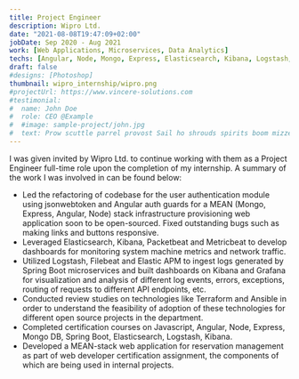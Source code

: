 ```yaml
---
title: Project Engineer
description: Wipro Ltd.
date: "2021-08-08T19:47:09+02:00"
jobDate: Sep 2020 - Aug 2021
work: [Web Applications, Microservices, Data Analytics]
techs: [Angular, Node, Mongo, Express, Elasticsearch, Kibana, Logstash, Java, Spring Boot]
draft: false
#designs: [Photoshop]
thumbnail: wipro_internship/wipro.png
#projectUrl: https://www.vincere-solutions.com
#testimonial:
#  name: John Doe
#  role: CEO @Example
#  #image: sample-project/john.jpg
#  text: Prow scuttle parrel provost Sail ho shrouds spirits boom mizzenmast yardarm. Pinnace holystone mizzenmast quarter crow's nest nipperkin
---
```


I was given invited by Wipro Ltd. to continue working with them as a Project Engineer full-time role upon the completion of my internship. A summary of the work I was involved in can be found below:

- Led the refactoring of codebase for the user authentication module using jsonwebtoken and Angular auth guards for a MEAN (Mongo, Express, Angular, Node) stack infrastructure provisioning web application soon to be open-sourced. Fixed outstanding bugs such as making links and buttons responsive.
- Leveraged Elasticsearch, Kibana, Packetbeat and Metricbeat to develop dashboards for monitoring system machine metrics and network traffic.
- Utilized Logstash, Filebeat and Elastic APM to ingest logs generated by Spring Boot microservices and built dashboards on Kibana and Grafana for visualization and analysis of different log events, errors, exceptions, routing of requests to different API endpoints, etc.
- Conducted review studies on technologies like Terraform and Ansible in order to understand the feasibility of adoption of these technologies for different open source projects in the department.
- Completed certification courses on Javascript, Angular, Node, Express, Mongo DB, Spring Boot, Elasticsearch, Logstash, Kibana.
- Developed a MEAN-stack web application for reservation management as part of web developer certification assignment, the components of which are being used in internal projects.
